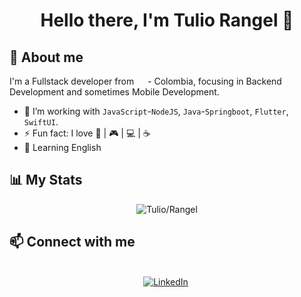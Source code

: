  <h1 align="center"><b>
   Hello there, I'm Tulio Rangel 👋</b>
</h1>

## :triangular_flag_on_post: About me

I'm a Fullstack developer  from <img src="https://www.worldometers.info/img/flags/co-flag.gif" width="14"/> - Colombia,  focusing in Backend Development and sometimes Mobile Development.
- 🌱 I’m working with `JavaScript`-`NodeJS`, `Java`-`Springboot`, `Flutter`, `SwiftUI`.
- ⚡ Fun fact: I love :book: | :video_game: | :computer: | :coffee:
- :speech_balloon: Learning English

## :bar_chart: My Stats

<p align="center">
   <img  align="center"  src="https://github-readme-stats.vercel.app/api/top-langs/?username=Tulio-Rangel&show_icons=true&theme=synthwave&title_color=ffffff&text_color=ffffff&locale=en&layout=compact" alt="Tulio/Rangel">
 </p>
 


## :mailbox:  Connect with me
<p align="center">
<br>
<a href="https://www.linkedin.com/in/tulio-rangel/" target="_blank"><img src="https://img.shields.io/badge/linkedin-%230077B5.svg?&style=for-the-badge&logo=linkedin&logoColor=white" alt="LinkedIn" /></a>&nbsp;
</p>

<!--
- 👋 Hi, I’m @Tulio-Rangel
- 👀 I’m interested in...
- 🌱 I’m currently learning...
- 💞️ I’m looking to collaborate on...
- 📫 How to reach me...
-->
<!---
Tulio-Rangel/Tulio-Rangel is a ✨ special ✨ repository because its `README.md` (this file) appears on your GitHub profile.
You can click the Preview link to take a look at your changes.
--->
